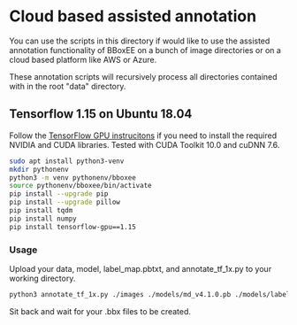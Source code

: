 # Cloud based assisted annotation

You can use the scripts in this directory if would like to use the assisted annotation functionality of BBoxEE on a bunch of image directories or on a cloud based platform like AWS or Azure. 

These annotation scripts will recursively process all directories contained with in the root "data" directory.

## Tensorflow 1.15 on Ubuntu 18.04

Follow the [TensorFlow GPU instrucitons](https://www.tensorflow.org/install/gpu) if you need to install the required NVIDIA and CUDA libraries. Tested with CUDA Toolkit 10.0 and cuDNN 7.6.


```bash
sudo apt install python3-venv
mkdir pythonenv
python3 -m venv pythonenv/bboxee
source pythonenv/bboxee/bin/activate
pip install --upgrade pip
pip install --upgrade pillow
pip install tqdm
pip install numpy
pip install tensorflow-gpu==1.15
```

### Usage
Upload your data, model, label_map.pbtxt, and annotate_tf_1x.py to your working directory.

```bash
python3 annotate_tf_1x.py ./images ./models/md_v4.1.0.pb ./models/label_map.pbtxt 0.8
```

Sit back and wait for your .bbx files to be created.